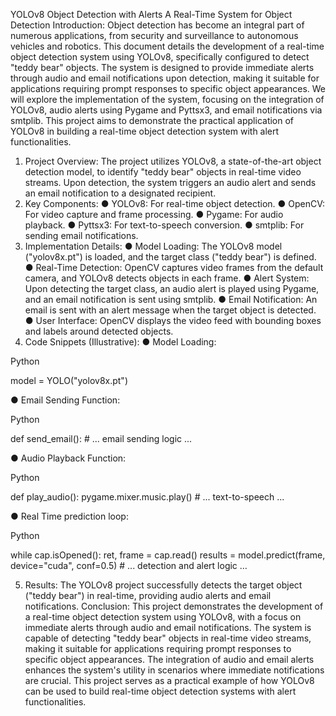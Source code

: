 YOLOv8 Object Detection with Alerts
A Real-Time System for Object Detection
Introduction:
Object detection has become an integral part of numerous applications, from security and surveillance to autonomous vehicles and robotics. This document details the development of a real-time object detection system using YOLOv8, specifically configured to detect "teddy bear" objects. The system is designed to provide immediate alerts through audio and email notifications upon detection, making it suitable for applications requiring prompt responses to specific object appearances.
We will explore the implementation of the system, focusing on the integration of YOLOv8, audio alerts using Pygame and Pyttsx3, and email notifications via smtplib. This project aims to demonstrate the practical application of YOLOv8 in building a real-time object detection system with alert functionalities.
1. Project Overview:
The project utilizes YOLOv8, a state-of-the-art object detection model, to identify "teddy bear" objects in real-time video streams. Upon detection, the system triggers an audio alert and sends an email notification to a designated recipient.
2. Key Components:
●	YOLOv8: For real-time object detection.
●	OpenCV: For video capture and frame processing.
●	Pygame: For audio playback.
●	Pyttsx3: For text-to-speech conversion.
●	smtplib: For sending email notifications.
3. Implementation Details:
●	Model Loading: The YOLOv8 model ("yolov8x.pt") is loaded, and the target class ("teddy bear") is defined.
●	Real-Time Detection: OpenCV captures video frames from the default camera, and YOLOv8 detects objects in each frame.
●	Alert System: Upon detecting the target class, an audio alert is played using Pygame, and an email notification is sent using smtplib.
●	Email Notification: An email is sent with an alert message when the target object is detected.
●	User Interface: OpenCV displays the video feed with bounding boxes and labels around detected objects.
4. Code Snippets (Illustrative):
●	Model Loading:

Python


model = YOLO("yolov8x.pt")

●	Email Sending Function:

Python


def send_email():
    # ... email sending logic ...

●	Audio Playback Function:

Python


def play_audio():
    pygame.mixer.music.play()
    # ... text-to-speech ...

●	Real Time prediction loop:

Python


while cap.isOpened():
    ret, frame = cap.read()
    results = model.predict(frame, device="cuda", conf=0.5)
    # ... detection and alert logic …
 

5. Results:
The YOLOv8 project successfully detects the target object ("teddy bear") in real-time, providing audio alerts and email notifications.
Conclusion:
This project demonstrates the development of a real-time object detection system using YOLOv8, with a focus on immediate alerts through audio and email notifications. The system is capable of detecting "teddy bear" objects in real-time video streams, making it suitable for applications requiring prompt responses to specific object appearances. The integration of audio and email alerts enhances the system's utility in scenarios where immediate notifications are crucial. This project serves as a practical example of how YOLOv8 can be used to build real-time object detection systems with alert functionalities.
